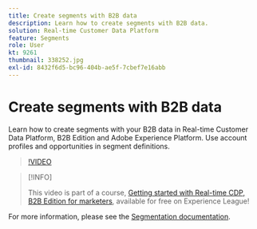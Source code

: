 ```yaml
---
title: Create segments with B2B data
description: Learn how to create segments with B2B data.
solution: Real-time Customer Data Platform
feature: Segments
role: User
kt: 9261
thumbnail: 338252.jpg
exl-id: 8432f6d5-bc96-404b-ae5f-7cbef7e16abb
---
```

# Create segments with B2B data

Learn how to create segments with your B2B data in Real-time Customer Data Platform, B2B Edition and Adobe Experience Platform. Use account profiles and opportunities in segment definitions.

>[!VIDEO](https://video.tv.adobe.com/v/338252?quality=12&learn=on)

>[!INFO]
>
> This video is part of a course, [Getting started with Real-time CDP, B2B Edition for marketers](https://experienceleague.adobe.com/?recommended=ExperiencePlatform-U-1-2021.rtcdp.b2b), available for free on Experience League!

For more information, please see the [Segmentation documentation](https://experienceleague.adobe.com/docs/experience-platform/rtcdp/profile/profile-browse.html).

